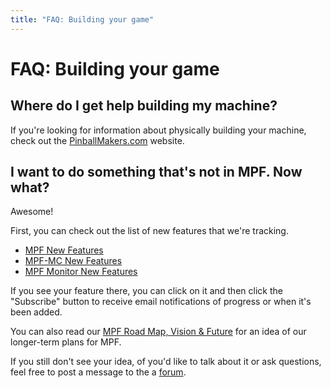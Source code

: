 ```yaml
---
title: "FAQ: Building your game"
---
```


# FAQ: Building your game


## Where do I get help building my machine?

If you're looking for information about physically building your
machine, check out the [PinballMakers.com](http://pinballmakers.com)
website.

## I want to do something that's not in MPF. Now what?

Awesome!

First, you can check out the list of new features that we're tracking.

* [MPF New
    Features](https://github.com/missionpinball/mpf/issues?q=is%3Aissue+is%3Aopen+label%3A%22new+feature%22)
* [MPF-MC New
    Features](https://github.com/missionpinball/mpf-mc/issues?q=is%3Aissue+is%3Aopen+label%3A%22new+feature%22)
* [MPF Monitor New
    Features](https://github.com/missionpinball/mpf-monitor/issues?q=is%3Aissue+is%3Aopen+label%3A%22new+feature%22)

If you see your feature there, you can click on it and then click the
"Subscribe" button to receive email notifications of progress or when
it's been added.

You can also read our [MPF Road Map, Vision & Future](../versions/roadmap.md)
for an idea of our longer-term plans for MPF.

If you still don't see your idea, of you'd like to talk about it or
ask questions, feel free to post a message to the a [forum](../community/index.md).
